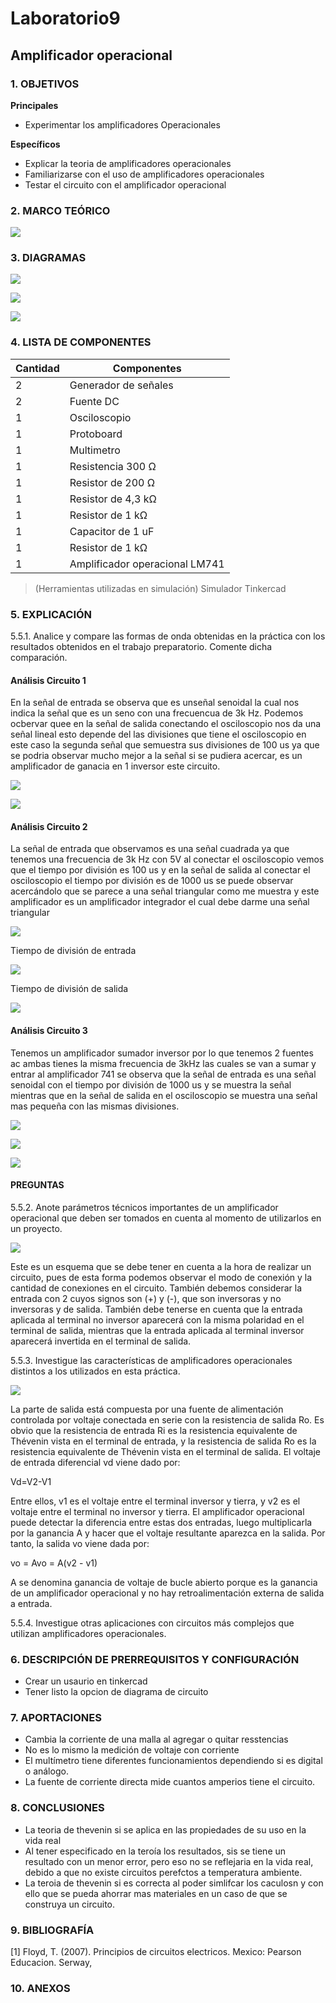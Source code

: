 # Laboratorio9
## Amplificador operacional
### 1.	OBJETIVOS

**Principales**

 - Experimentar los amplificadores Operacionales

**Específicos**

- Explicar la teoria de amplificadores operacionales
- Familiarizarse con el uso de amplificadores operacionales
- Testar el circuito con el amplificador operacional

### 2.	MARCO TEÓRICO 

![](https://github.com/SanchezMaiAndresSebastian/Laboratorio9/blob/main/Fotos/1.png)

### 3.	DIAGRAMAS

![](https://github.com/SanchezMaiAndresSebastian/Laboratorio9/blob/main/Fotos/2.png)

![](https://github.com/SanchezMaiAndresSebastian/Laboratorio9/blob/main/Fotos/3.png)

![](https://github.com/SanchezMaiAndresSebastian/Laboratorio9/blob/main/Fotos/4.png)


### 4.	LISTA DE COMPONENTES

| Cantidad | Componentes | 
| -------- | ----------- |
| 2 | Generador de señales |
| 2 | Fuente DC |
| 1 | Osciloscopio | 
| 1 | Protoboard | 
| 1 | Multimetro |
| 1 | Resistencia 300 Ω | 
| 1 | Resistor de 200 Ω |
| 1 | Resistor de 4,3 kΩ | 
| 1 | Resistor de 1 kΩ | 
| 1 | Capacitor de 1 uF | 
| 1 | Resistor de 1 kΩ |
| 1 | Amplificador operacional LM741 | 
 

 
> (Herramientas utilizadas en simulación) 
> Simulador Tinkercad


### 5.	EXPLICACIÓN

5.5.1. Analice y compare las formas de onda obtenidas en la práctica con los resultados obtenidos
en el trabajo preparatorio. Comente dicha comparación.

#### Análisis Circuito 1

En la señal de entrada se observa que es unseñal senoidal la cual nos indica la señal que es un seno con una frecuencua de 3k Hz. Podemos ocbervar quee en la señal de salida conectando el osciloscopio nos da una señal lineal esto depende del las divisiones que tiene el osciloscopio en este caso la segunda señal que semuestra sus divisiones de 100 us ya que se podria observar mucho mejor a la señal si se pudiera acercar, es un amplificador de ganacia en 1 inversor este circuito. 

![](https://github.com/SanchezMaiAndresSebastian/Laboratorio9/blob/main/Fotos/5.png)

![](https://github.com/SanchezMaiAndresSebastian/Laboratorio9/blob/main/Fotos/6.png)

#### Análisis Circuito 2

La señal de entrada que observamos es una señal cuadrada ya que tenemos una frecuencia de 3k Hz con 5V al conectar el osciloscopio vemos que el tiempo por división es 100 us y en la señal de salida al conectar el osciloscopio el tiempo por división es de 1000 us se puede observar acercándolo que se parece a una señal triangular como me muestra   y este amplificador es un amplificador integrador el cual debe darme una señal triangular 

![](https://github.com/SanchezMaiAndresSebastian/Laboratorio9/blob/main/Fotos/5.png)

Tiempo de división de entrada

![](https://github.com/SanchezMaiAndresSebastian/Laboratorio9/blob/main/Fotos/5.png)

Tiempo de división de salida 

![](https://github.com/SanchezMaiAndresSebastian/Laboratorio9/blob/main/Fotos/5.png)

#### Análisis Circuito 3

Tenemos un amplificador sumador inversor por lo que tenemos 2 fuentes ac ambas tienes la misma frecuencia de 3kHz las cuales se van a sumar y entrar al amplificador 741 se observa que la señal de entrada es una señal senoidal con el tiempo por división de 1000 us y se muestra la señal mientras que en la señal de salida en el osciloscopio se muestra una señal mas pequeña con las mismas divisiones.

![](https://github.com/SanchezMaiAndresSebastian/Laboratorio9/blob/main/Fotos/5.png)

![](https://github.com/SanchezMaiAndresSebastian/Laboratorio9/blob/main/Fotos/5.png)

![](https://github.com/SanchezMaiAndresSebastian/Laboratorio9/blob/main/Fotos/5.png)

#### PREGUNTAS

5.5.2. Anote parámetros técnicos importantes de un amplificador operacional que deben ser
tomados en cuenta al momento de utilizarlos en un proyecto.

![](https://github.com/SanchezMaiAndresSebastian/Laboratorio9/blob/main/Fotos/5.png)

Este es un esquema que se debe tener en cuenta a la hora de realizar un circuito, pues de esta forma podemos observar el modo de conexión y la cantidad de conexiones en el circuito.
También debemos considerar la entrada con 2 cuyos signos son (+) y (-), que son inversoras y no inversoras y de salida.
También debe tenerse en cuenta que la entrada aplicada al terminal no inversor aparecerá con la misma polaridad en el terminal de salida, mientras que la entrada aplicada al terminal inversor aparecerá invertida en el terminal de salida.

5.5.3. Investigue las características de amplificadores operacionales distintos a los utilizados en
esta práctica.

![](https://github.com/SanchezMaiAndresSebastian/Laboratorio9/blob/main/Fotos/5.png)

La parte de salida está compuesta por una fuente de alimentación controlada por voltaje conectada en serie con la resistencia de salida Ro. Es obvio que la resistencia de entrada Ri es la resistencia equivalente de Thévenin vista en el terminal de entrada, y la resistencia de salida Ro es la resistencia equivalente de Thévenin vista en el terminal de salida. El voltaje de entrada diferencial vd viene dado por:

Vd=V2-V1

Entre ellos, v1 es el voltaje entre el terminal inversor y tierra, y v2 es el voltaje entre el terminal no inversor y tierra. El amplificador operacional puede detectar la diferencia entre estas dos entradas, luego multiplicarla por la ganancia A y hacer que el voltaje resultante aparezca en la salida. Por tanto, la salida vo viene dada por:

vo = Avo = A(v2 - v1)

A se denomina ganancia de voltaje de bucle abierto porque es la ganancia de un amplificador operacional y no hay retroalimentación externa de salida a entrada.

5.5.4. Investigue otras aplicaciones con circuitos más complejos que utilizan amplificadores
operacionales.






### 6.	 DESCRIPCIÓN DE PRERREQUISITOS Y CONFIGURACIÓN

 
- Crear un usaurio en tinkercad
- Tener listo la opcion de diagrama de circuito
 
### 7.	APORTACIONES

 - Cambia la corriente de una malla al agregar o quitar resstencias
 - No es lo mismo la medición de voltaje con corriente 
 - El multímetro tiene diferentes funcionamientos dependiendo si es digital o análogo.
 - La fuente de corriente directa mide cuantos amperios tiene el circuito.
 
### 8.	CONCLUSIONES

 - La teoria de thevenin si se aplica en las propiedades de su uso en la vida real
 - Al tener especificado en la teroía los resultados, sis se tiene un resultado con un menor error, pero eso no se reflejaria en la vida real, debido a que no existe circuitos perefctos a temperatura ambiente.
 - La teroia de thevenin si es correcta al poder simlifcar los caculosn y con ello que se pueda ahorrar mas materiales en un caso de que se construya un circuito.

### 9.	BIBLIOGRAFÍA

[1] Floyd, T. (2007). Principios de circuitos electricos. Mexico: Pearson Educacion. Serway,


### 10.	 ANEXOS


